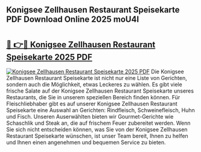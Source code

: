 ## Konigsee Zellhausen Restaurant Speisekarte PDF Download Online 2025 moU4I

# <h2><a href="http://gcao06.nevu.top/?p=Konigsee+Zellhausen+Restaurant+Speisekarte">🔗 👉🔴 Konigsee Zellhausen Restaurant Speisekarte 2025 PDF</a></h2>

[![Konigsee Zellhausen Restaurant Speisekarte 2025 PDF](https://i.imgur.com/dBaPXMq.png)](http://gcao06.nevu.top/?p=Konigsee+Zellhausen+Restaurant+Speisekarte)
Die Konigsee Zellhausen Restaurant Speisekarte ist nicht nur eine Liste von Gerichten, sondern auch die Möglichkeit, etwas Leckeres zu wählen. Es gibt viele frische Salate auf der Konigsee Zellhausen Restaurant Speisekarte unseres Restaurants, die Sie in unserem speziellen Bereich finden können. Für Fleischliebhaber gibt es auf unserer Konigsee Zellhausen Restaurant Speisekarte eine Auswahl an Gerichten: Rindfleisch, Schweinefleisch, Huhn und Fisch. Unseren Auserwählten bieten wir Gourmet-Gerichte wie Schaschlik und Steak an, die auf frischem Feuer zubereitet werden. Wenn Sie sich nicht entscheiden können, was Sie von der Konigsee Zellhausen Restaurant Speisekarte wünschen, ist unser Team bereit, Ihnen zu helfen und Ihnen einen angenehmen und bequemen Service zu bieten.
